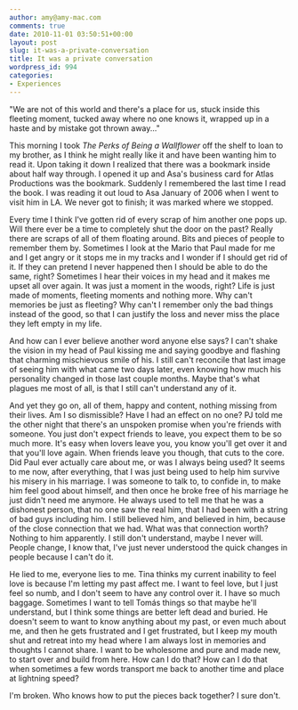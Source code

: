 ```yaml
---
author: amy@amy-mac.com
comments: true
date: 2010-11-01 03:50:51+00:00
layout: post
slug: it-was-a-private-conversation
title: It was a private conversation
wordpress_id: 994
categories:
- Experiences
---
```


"We are not of this world and there's a place for us, stuck inside this fleeting moment, tucked away where no one knows it, wrapped up in a haste and by mistake got thrown away..."

This morning I took _The Perks of Being a Wallflower_ off the shelf to loan to my brother, as I think he might really like it and have been wanting him to read it. Upon taking it down I realized that there was a bookmark inside about half way through. I opened it up and Asa's business card for Atlas Productions was the bookmark. Suddenly I remembered the last time I read the book. I was reading it out loud to Asa January of 2006 when I went to visit him in LA. We never got to finish; it was marked where we stopped.

Every time I think I've gotten rid of every scrap of him another one pops up. Will there ever be a time to completely shut the door on the past? Really there are scraps of all of them floating around. Bits and pieces of people to remember them by. Sometimes I look at the Mario that Paul made for me and I get angry or it stops me in my tracks and I wonder if I should get rid of it. If they can pretend I never happened then I should be able to do the same, right? Sometimes I hear their voices in my head and it makes me upset all over again. It was just a moment in the woods, right? Life is just made of moments, fleeting moments and nothing more. Why can't memories be just as fleeting? Why can't I remember only the bad things instead of the good, so that I can justify the loss and never miss the place they left empty in my life.

And how can I ever believe another word anyone else says? I can't shake the vision in my head of Paul kissing me and saying goodbye and flashing that charming mischievous smile of his. I still can't reconcile that last image of seeing him with what came two days later, even knowing how much his personality changed in those last couple months. Maybe that's what plagues me most of all, is that I still can't understand any of it.

And yet they go on, all of them, happy and content, nothing missing from their lives. Am I so dismissible? Have I had an effect on no one? PJ told me the other night that there's an unspoken promise when you're friends with someone. You just don't expect friends to leave, you expect them to be so much more. It's easy when lovers leave you, you know you'll get over it and that you'll love again. When friends leave you though, that cuts to the core. Did Paul ever actually care about me, or was I always being used? It seems to me now, after everything, that I was just being used to help him survive his misery in his marriage. I was someone to talk to, to confide in, to make him feel good about himself, and then once he broke free of his marriage he just didn't need me anymore. He always used to tell me that he was a dishonest person, that no one saw the real him, that I had been with a string of bad guys including him. I still believed him, and believed in him, because of the close connection that we had. What was that connection worth? Nothing to him apparently. I still don't understand, maybe I never will. People change, I know that, I've just never understood the quick changes in people because I can't do it.

He lied to me, everyone lies to me. Tina thinks my current inability to feel love is because I'm letting my past affect me. I want to feel love, but I just feel so numb, and I don't seem to have any control over it. I have so much baggage. Sometimes I want to tell Tomás things so that maybe he'll understand, but I think some things are better left dead and buried. He doesn't seem to want to know anything about my past, or even much about me, and then he gets frustrated and I get frustrated, but I keep my mouth shut and retreat into my head where I am always lost in memories and thoughts I cannot share. I want to be wholesome and pure and made new, to start over and build from here. How can I do that? How can I do that when sometimes a few words transport me back to another time and place at lightning speed?

I'm broken. Who knows how to put the pieces back together? I sure don't.
